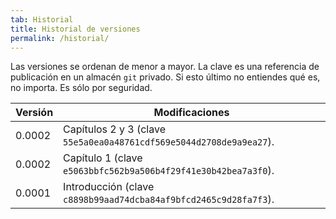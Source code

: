 ```yaml
---
tab: Historial
title: Historial de versiones
permalink: /historial/
---
```


Las versiones se ordenan de menor a mayor. La clave es una referencia de publicación en un almacén `git` privado. Si esto último no entiendes qué es, no importa. Es sólo por seguridad.

Versión | Modificaciones
--------- | -----------------
0.0002       | Capítulos 2 y 3 (clave `55e5a0ea0a48761cdf569e5044d2708de9a9ea27`).
0.0002       | Capítulo 1 (clave `e5063bbfc562b9a506b4f29f41e30b42bea7a3f0`).
0.0001       | Introducción (clave `c8898b99aad74dcba84af9bfcd2465c9d28fa7f3`).

